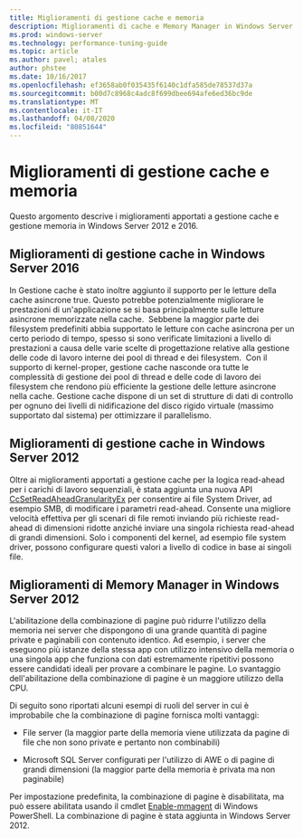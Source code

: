 ```yaml
---
title: Miglioramenti di gestione cache e memoria
description: Miglioramenti di cache e Memory Manager in Windows Server 2016
ms.prod: windows-server
ms.technology: performance-tuning-guide
ms.topic: article
ms.author: pavel; atales
author: phstee
ms.date: 10/16/2017
ms.openlocfilehash: ef3658ab0f035435f6140c1dfa585de78537d37a
ms.sourcegitcommit: b00d7c8968c4adc8f699dbee694afe6ed36bc9de
ms.translationtype: MT
ms.contentlocale: it-IT
ms.lasthandoff: 04/08/2020
ms.locfileid: "80851644"
---
```

# <a name="cache-and-memory-manager-improvements"></a>Miglioramenti di gestione cache e memoria

Questo argomento descrive i miglioramenti apportati a gestione cache e gestione memoria in Windows Server 2012 e 2016.

## <a name="cache-manager-improvements-in-windows-server-2016"></a>Miglioramenti di gestione cache in Windows Server 2016
In Gestione cache è stato inoltre aggiunto il supporto per le letture della cache asincrone true.
Questo potrebbe potenzialmente migliorare le prestazioni di un'applicazione se si basa principalmente sulle letture asincrone memorizzate nella cache.  Sebbene la maggior parte dei filesystem predefiniti abbia supportato le letture con cache asincrona per un certo periodo di tempo, spesso si sono verificate limitazioni a livello di prestazioni a causa delle varie scelte di progettazione relative alla gestione delle code di lavoro interne dei pool di thread e dei filesystem.  Con il supporto di kernel-proper, gestione cache nasconde ora tutte le complessità di gestione dei pool di thread e delle code di lavoro dei filesystem che rendono più efficiente la gestione delle letture asincrone nella cache. Gestione cache dispone di un set di strutture di dati di controllo per ognuno dei livelli di nidificazione del disco rigido virtuale (massimo supportato dal sistema) per ottimizzare il parallelismo.


## <a name="cache-manager-improvements-in-windows-server-2012"></a>Miglioramenti di gestione cache in Windows Server 2012
Oltre ai miglioramenti apportati a gestione cache per la logica read-ahead per i carichi di lavoro sequenziali, è stata aggiunta una nuova API [CcSetReadAheadGranularityEx](https://msdn.microsoft.com/library/windows/hardware/hh406341.aspx) per consentire ai file System Driver, ad esempio SMB, di modificare i parametri read-ahead. Consente una migliore velocità effettiva per gli scenari di file remoti inviando più richieste read-ahead di dimensioni ridotte anziché inviare una singola richiesta read-ahead di grandi dimensioni. Solo i componenti del kernel, ad esempio file system driver, possono configurare questi valori a livello di codice in base ai singoli file.

## <a name="memory-manager-improvements-in-windows-server-2012"></a>Miglioramenti di Memory Manager in Windows Server 2012
L'abilitazione della combinazione di pagine può ridurre l'utilizzo della memoria nei server che dispongono di una grande quantità di pagine private e paginabili con contenuto identico. Ad esempio, i server che eseguono più istanze della stessa app con utilizzo intensivo della memoria o una singola app che funziona con dati estremamente ripetitivi possono essere candidati ideali per provare a combinare le pagine. Lo svantaggio dell'abilitazione della combinazione di pagine è un maggiore utilizzo della CPU.

Di seguito sono riportati alcuni esempi di ruoli del server in cui è improbabile che la combinazione di pagine fornisca molti vantaggi:

-   File server (la maggior parte della memoria viene utilizzata da pagine di file che non sono private e pertanto non combinabili)

-   Microsoft SQL Server configurati per l'utilizzo di AWE o di pagine di grandi dimensioni (la maggior parte della memoria è privata ma non paginabile)

Per impostazione predefinita, la combinazione di pagine è disabilitata, ma può essere abilitata usando il cmdlet [Enable-mmagent](https://technet.microsoft.com/library/jj658954.aspx) di Windows PowerShell. La combinazione di pagine è stata aggiunta in Windows Server 2012.
